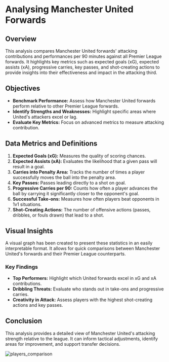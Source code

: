 # Analysing Manchester United Forwards

## Overview
This analysis compares Manchester United forwards' attacking contributions and performances per 90 minutes against all Premier League forwards. It highlights key metrics such as expected goals (xG), expected assists (xA), progressive carries, key passes, and shot-creating actions to provide insights into their effectiveness and impact in the attacking third.

## Objectives
- **Benchmark Performance:** Assess how Manchester United forwards perform relative to other Premier League forwards.
- **Identify Strengths and Weaknesses:** Highlight specific areas where United's attackers excel or lag.
- **Evaluate Key Metrics:** Focus on advanced metrics to measure attacking contribution.

## Data Metrics and Definitions
1. **Expected Goals (xG):** Measures the quality of scoring chances.
2. **Expected Assists (xA):** Evaluates the likelihood that a given pass will result in a goal.
3. **Carries into Penalty Area:** Tracks the number of times a player successfully moves the ball into the penalty area.
4. **Key Passes:** Passes leading directly to a shot on goal.
5. **Progressive Carries per 90:** Counts how often a player advances the ball by carrying it significantly closer to the opponent's goal.
6. **Successful Take-ons:** Measures how often players beat opponents in 1v1 situations.
7. **Shot-Creating Actions:** The number of offensive actions (passes, dribbles, or fouls drawn) that lead to a shot.

## Visual Insights
A visual graph has been created to present these statistics in an easily interpretable format. It allows for quick comparisons between Manchester United's forwards and their Premier League counterparts.

### Key Findings
- **Top Performers:** Highlight which United forwards excel in xG and xA contributions.
- **Dribbling Threats:** Evaluate who stands out in take-ons and progressive carries.
- **Creativity in Attack:** Assess players with the highest shot-creating actions and key passes.

## Conclusion
This analysis provides a detailed view of Manchester United's attacking strength relative to the league. It can inform tactical adjustments, identify areas for improvement, and support transfer decisions.

![players_comparison](https://github.com/user-attachments/assets/3a40655e-259d-43ac-9ea1-fc6586f330c7)


